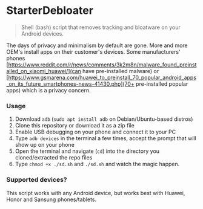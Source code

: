 # StarterDebloater
> Shell (bash) script that removes tracking and bloatware on your Android devices.

The days of privacy and minimalism by default are gone. More and more OEM's install apps on their customer's devices. Some manufacturers' phones [https://www.reddit.com/r/news/comments/3k2m8n/malware_found_preinstalled_on_xiaomi_huawei/](can have pre-installed malware) or [https://www.gsmarena.com/huawei_to_preinstall_70_popular_android_apps_on_its_future_smartphones-news-41430.php](70+ pre-installed popular apps) which is a privacy concern.

### Usage
1. Download `adb` (`sudo apt install adb` on Debian/Ubuntu-based distros)
2. Clone this repository or download it as a zip file
3. Enable USB debugging on your phone and connect it to your PC
4. Type `adb devices` in the terminal a few times, accept the prompt that will show up on your phone
5. Open the terminal and navigate (`cd`) into the directory you cloned/extracted the repo files
6. Type `chmod +x ./sd.sh` and `./sd.sh` and watch the magic happen.

### Supported devices?
This script works with any Android device, but works best with Huawei, Honor and Sansung phones/tablets.
